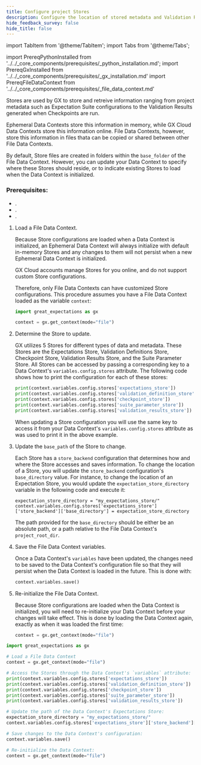 ```yaml
---
title: Configure project Stores
description: Configure the location of stored metadata and Validation Results for a File Data Context.
hide_feedback_survey: false
hide_title: false
---
```


import TabItem from '@theme/TabItem';
import Tabs from '@theme/Tabs';

import PrereqPythonInstalled from '../../_core_components/prerequisites/_python_installation.md';
import PrereqGxInstalled from '../../_core_components/prerequisites/_gx_installation.md'
import PrereqFileDataContext from '../../_core_components/prerequisites/_file_data_context.md'


Stores are used by GX to store and retreive information ranging from project metadata such as Expectation Suite configurations to the Validation Results generated when Checkpoints are run.

Ephemeral Data Contexts store this information in memory, while GX Cloud Data Contexts store this information online.  File Data Contexts, however, store this information in files thata can be copied or shared between other File Data Contexts.

By default, Store files are created in folders within the `base_folder` of the File Data Context.  However, you can update your Data Context to specify where these Stores should reside, or to indicate existing Stores to load when the Data Context is initialized.

### Prerequisites:

- <PrereqPythonInstalled/>.
- <PrereqGxInstalled/>.
- <PrereqFileDataContext/>.

<Tabs>

<TabItem value="procedure" label="Procedure">

1. Load a File Data Context.

   Because Store configurations are loaded when a Data Context is initialized, an Ephemeral Data Context will always initialize with default in-memory Stores and any changes to them will not persist when a new Ephemeral Data Context is initialized. 

   GX Cloud accounts manage Stores for you online, and do not support custom Store configurations.

   Therefore, only File Data Contexts can have customized Store configurations.  This procedure assumes you have a File Data Context loaded as the variable `context`:

   ```python title="Python"
   import great_expectations as gx
   
   context = gx.get_context(mode="file")
   ```

2. Determine the Store to update.

   GX utilizes 5 Stores for different types of data and metadata.  These Stores are the Expectations Store, Validation Definitions Store, Checkpoint Store, Validation Results Store, and the Suite Parameter Store.  All Stores can be accessed by passing a corresponding key to a Data Context's `variables.config.stores` attribute.  The following code shows how to print the configuration for each of these stores:

   ```python title="Python"
   print(context.variables.config.stores['expectations_store'])
   print(context.variables.config.stores['validation_definition_store'])
   print(context.variables.config.stores['checkpoint_store'])
   print(context.variables.config.stores['suite_parameter_store'])
   print(context.variables.config.stores['validation_results_store'])
   ```
   
   When updating a Store configuration you will use the same key to access it from your Data Context's `variables.config.stores` attribute as was used to print it in the above example.
   
3. Update the `base_path` of the Store to change.

   Each Store has a `store_backend` configuration that determines how and where the Store accesses and saves information.  To change the location of a Store, you will update the `store_backend` configuration's `base_directory` value.  For instance, to change the location of an Expectation Store, you would update the `expectation_store_directory` variable in the following code and execute it:

   ```pyhton title="Python"
   expectation_store_directory = "my_expectations_store/"
   context.variables.config.stores['expectations_store']['store_backend']['base_directory'] = expectation_store_directory
   ```

   The path provided for the `base_directory` should be either be an absolute path, or a path relative to the File Data Context's `project_root_dir`.

4. Save the File Data Context variables.

   Once a Data Context's `variables` have been updated, the changes need to be saved to the Data Context's configuration file so that they will persist when the Data Context is loaded in the future.  This is done with:

   ```python title="Python"
   context.variables.save()
   ```

5. Re-initialize the File Data Context.

   Because Store configurations are loaded when the Data Context is initialized, you will need to re-initialize your Data Context before your changes will take effect.  This is done by loading the Data Context again, exactly as when it was loaded the first time:

   ```python title="Python"
   context = gx.get_context(mode="file")
   ```

</TabItem>

<TabItem value="sample_code" label="Sample code">

```python
import great_expectations as gx

# Load a File Data Context
context = gx.get_context(mode="file")

# Access the Stores through the Data Context's `variables` attribute:
print(context.variables.config.stores['expectations_store'])
print(context.variables.config.stores['validation_definition_store'])
print(context.variables.config.stores['checkpoint_store'])
print(context.variables.config.stores['suite_parameter_store'])
print(context.variables.config.stores['validation_results_store'])

# Update the path of the Data Context's Expectations Store:
expectation_store_directory = "my_expectations_store/"
context.variables.config.stores['expectations_store']['store_backend']['base_directory'] = expectation_store_directory

# Save changes to the Data Context's configuration:
context.variables.save()

# Re-initialize the Data Context:
context = gx.get_context(mode="file")
```

</TabItem>

</Tabs>

